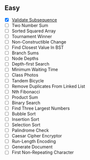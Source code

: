 ## Easy

* [x] [Validate Subsequence](https://www.algoexpert.io/questions/Validate%20Subsequence)
* [ ] Two Number Sum
* [ ] Sorted Squared Array
* [ ] Tournament Winner
* [ ] Non-Constructible Change
* [ ] Find Closest Value In BST
* [ ] Branch Sums
* [ ] Node Depths
* [ ] Depth-first Search
* [ ] Minimum Waiting Time
* [ ] Class Photos
* [ ] Tandem Bicycle
* [ ] Remove Duplicates From Linked List
* [ ] Nth Fibonacci
* [ ] Product Sum
* [ ] Binary Search
* [ ] Find Three Largest Numbers
* [ ] Bubble Sort
* [ ] Insertion Sort
* [ ] Selection Sort
* [ ] Palindrome Check
* [ ] Caesar Cipher Encryptor
* [ ] Run-Length Encoding
* [ ] Generate Document
* [ ] First Non-Repeating Character
